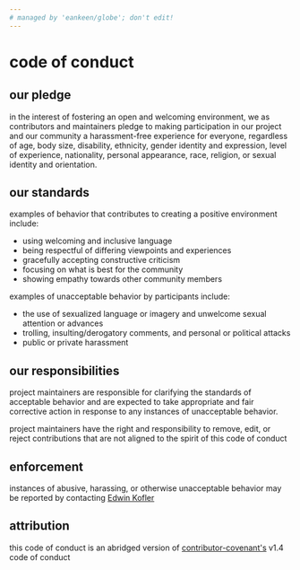 ```yaml
---
# managed by 'eankeen/globe'; don't edit!
---
```


# code of conduct

## our pledge

in the interest of fostering an open and welcoming environment, we as
contributors and maintainers pledge to making participation in our project and
our community a harassment-free experience for everyone, regardless of age, body
size, disability, ethnicity, gender identity and expression, level of experience,
nationality, personal appearance, race, religion, or sexual identity and
orientation.

## our standards

examples of behavior that contributes to creating a positive environment
include:

- using welcoming and inclusive language
- being respectful of differing viewpoints and experiences
- gracefully accepting constructive criticism
- focusing on what is best for the community
- showing empathy towards other community members

examples of unacceptable behavior by participants include:

- the use of sexualized language or imagery and unwelcome sexual attention or
  advances
- trolling, insulting/derogatory comments, and personal or political attacks
- public or private harassment

## our responsibilities

project maintainers are responsible for clarifying the standards of acceptable
behavior and are expected to take appropriate and fair corrective action in
response to any instances of unacceptable behavior.

project maintainers have the right and responsibility to remove, edit, or
reject contributions that are not aligned to the spirit of this code of conduct

## enforcement

instances of abusive, harassing, or otherwise unacceptable behavior may be
reported by contacting [Edwin Kofler](https://twitter.com/EdwinKofler)

## attribution

this code of conduct is an abridged version of [contributor-covenant's]([http://contributor-covenant.org/version/1/4]) v1.4 code of conduct
